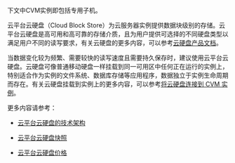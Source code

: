 下文中CVM实例即包括专用子机。

云平台云硬盘（Cloud Block Store）为云服务器实例提供数据块级别的存储。云平台云硬盘是高可用和高可靠的存储介质，且为用户提供可选择的不同硬盘类型以满足用户不同的读写要求，有关云硬盘的更多内容，可以参考[云硬盘产品文档](http://tce.fsphere.cn/doc/product/362)。

当数据变化较为频繁、需要较快的读写速度且需要持久保存时，建议使用云平台云硬盘。云硬盘可像普通移动硬盘一样挂载到同一可用区中任何正在运行的实例上，特别适合作为实例的文件系统、数据库存储等应用程序，数据独立于实例生命周期而存在。有关云硬盘挂载到实例上的更多内容，可以参考[将云硬盘连接到 CVM 实例](http://tce.fsphere.cn/doc/product/362/2922#2.-.E6.8C.82.E8.BD.BD.E5.BC.B9.E6.80.A7.E4.BA.91.E7.A1.AC.E7.9B.98)。

更多内容请参考：

- [云平台云硬盘的技术架构](/doc/product/362/4137)

- [云平台云硬盘快照](http://tce.fsphere.cn/doc/product/362/2455)

- [云平台云硬盘价格](http://tce.fsphere.cn/doc/product/362/2413)